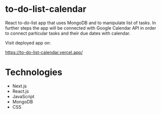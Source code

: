# to-do-list-calendar

React to-do-list app that uses MongoDB and to manipulate list of tasks.
In further steps the app will be connected with Google Calendar API in order to connect particular tasks and their due dates with calendar.

Visit deployed app on:

https://to-do-list-calendar.vercel.app/

# Technologies
* Next.js
* React.js
* JavaScript
* MongoDB
* CSS
